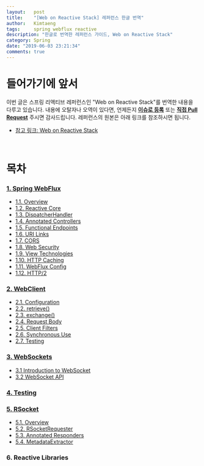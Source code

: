 ```yaml
---
layout:   post
title:    "[Web on Reactive Stack] 레퍼런스 한글 번역"
author:   Kimtaeng
tags: 	  spring webflux reactive
description: "한글로 번역한 레퍼런스 가이드, Web on Reactive Stack"
category: Spring
date: "2019-06-03 23:21:34"
comments: true
---
```


# 들어가기에 앞서
이번 글은 스프링 리액티브 레퍼런스인 "Web on Reactive Stack"를 번역한 내용을 다루고 있습니다. 내용에 오탈자나 오역이 있다면, 언제든지
<a href="https://github.com/madplay/madplay.github.io/issues" target="_blank" rel="nofollow">**이슈로 등록**</a> 또는
<a href="https://github.com/madplay/madplay.github.io/pulls" target="_blank" rel="nofollow">**직접 Pull Request**</a>
주시면 감사드립니다. 레퍼런스의 원본은 아래 링크를 참조하시면 됩니다.

- <a href="https://docs.spring.io/spring/docs/current/spring-framework-reference/web-reactive.html"
rel="nofollow" target="_blank" >참고 링크: Web on Reactive Stack</a>

<br>

# 목차
### <a href="/post/web-on-reactive-stack-spring-webflux">1. Spring WebFlux</a>
- <a href="/post/spring-webflux-references-overview">1.1. Overview</a>
- <a href="/post/spring-webflux-references-reactive-core">1.2. Reactive Core</a>
- <a href="/post/spring-webflux-references-dispatcherhandler">1.3. DispatcherHandler</a>
- <a href="/post/spring-webflux-references-annotated-controllers">1.4. Annotated Controllers</a>
- <a href="/post/spring-webflux-references-functional-endpoints">1.5. Functional Endpoints</a>
- <a href="/post/spring-webflux-references-url-links">1.6. URI Links</a>
- <a href="/post/spring-webflux-references-cors">1.7. CORS</a>
- <a href="/post/spring-webflux-references-web-security">1.8. Web Security</a>
- <a href="/post/spring-webflux-references-view-technologies">1.9. View Technologies</a>
- <a href="/post/spring-webflux-references-http-caching">1.10. HTTP Caching</a>
- <a href="/post/spring-webflux-references-webflux-config">1.11. WebFlux Config</a>
- <a href="/post/spring-webflux-references-http2">1.12. HTTP/2</a>

### <a href="/post/web-on-reactive-stack-webclient">2. WebClient</a>
- <a href="/post/webclient-references-configuration">2.1. Configuration</a>
- <a href="/post/webclient-references-retrieve">2.2. retrieve()</a>
- <a href="/post/webclient-references-exchange">2.3. exchange()</a>
- <a href="/post/webclient-references-request-body">2.4. Request Body</a>
- <a href="/post/webclient-references-client-filters">2.5. Client Filters</a>
- <a href="/post/webclient-references-synchronous-use">2.6. Synchronous Use</a>
- <a href="/post/webclient-references-testing">2.7. Testing</a>

### <a href="/post/web-on-reactive-stack-websockets">3. WebSockets</a>
- <a href="/post/websockets-references-introduction-to-websocket">3.1 Introduction to WebSocket</a>
- <a href="/post/websockets-references-websocket-api">3.2 WebSocket API</a>

### <a href="/post/web-on-reactive-stack-testing">4. Testing</a>

### <a href="/post/web-on-reactive-stack-rsocket">5. RSocket</a>
- <a href="/post/rsocket-references-overview">5.1. Overview</a>
- <a href="/post/rsocket-references-rsocketrequester">5.2. RSocketRequester</a>
- <a href="/post/rsocket-references-annotated-responders">5.3. Annotated Responders</a>
- <a href="/post/rsocket-references-metadataextractor">5.4. MetadataExtractor</a>

### 6. Reactive Libraries